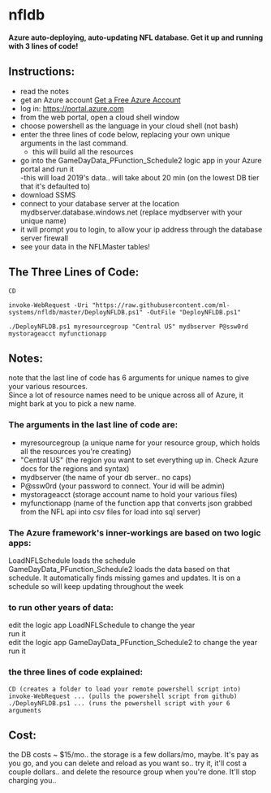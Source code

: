 # nfldb

<b>Azure auto-deploying, auto-updating NFL database. Get it up and running with 3 lines of code!</b>
  
  
  
## Instructions:
  
- read the notes  
- get an Azure account  [Get a Free Azure Account](https://azure.microsoft.com/en-us/free/)
- log in: https://portal.azure.com
- from the web portal, open a cloud shell window  
- choose powershell as the language in your cloud shell (not bash)  
- enter the three lines of code below, replacing your own unique arguments in the last command.  
   - this will build all the resources  
- go into the GameDayData_PFunction_Schedule2 logic app in your Azure portal and run it  
   -this will load 2019's data.. will take about 20 min (on the lowest DB tier that it's defaulted to)  
- download SSMS  
- connect to your database server at the location mydbserver.database.windows.net  (replace mydbserver with your unique name)  
- it will prompt you to login, to allow your ip address through the database server firewall  
- see your data in the NFLMaster tables!  
  
  
  
## The Three Lines of Code:
  
    CD  
  
    invoke-WebRequest -Uri "https://raw.githubusercontent.com/ml-systems/nfldb/master/DeployNFLDB.ps1" -OutFile "DeployNFLDB.ps1"  
  
    ./DeployNFLDB.ps1 myresourcegroup "Central US" mydbserver P@ssw0rd mystorageacct myfunctionapp  
  
  
  
## Notes:  
  
note that the last line of code has 6 arguments for unique names to give your various resources.  
Since a lot of resource names need to be unique across all of Azure, it might bark at you to pick a new name.  
  
### The arguments in the last line of code are:  
- myresourcegroup  (a unique name for your resource group, which holds all the resources you're creating)  
- "Central US" (the region you want to set everything up in. Check Azure docs for the regions and syntax)  
- mydbserver (the name of your db server.. no caps)  
- P@ssw0rd (your password to connect. Your id will be admin)  
- mystorageacct (storage account name to hold your various files)  
- myfunctionapp (name of the function app that converts json grabbed from the NFL api into csv files for load into sql server)  
  
### The Azure framework's inner-workings are based on two logic apps:  
LoadNFLSchedule loads the schedule  
GameDayData_PFunction_Schedule2 loads the data based on that schedule. It automatically finds missing games and updates. It is on a schedule so will keep updating throughout the week  
  
### to run other years of data:  
edit the logic app LoadNFLSchedule to change the year  
run it  
edit the logic app GameDayData_PFunction_Schedule2 to change the year  
run it  
  
### the three lines of code explained:  
    CD (creates a folder to load your remote powershell script into)  
    invoke-WebRequest ... (pulls the powershell script from github)  
    ./DeployNFLDB.ps1 ... (runs the powershell script with your 6 arguments  

## Cost:  
the DB costs ~ $15/mo.. the storage is a few dollars/mo, maybe. It's pay as you go, and you can delete and reload as you want so.. try it, it'll cost a couple dollars.. and delete the resource group when you're done. It'll stop charging you..
